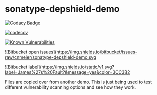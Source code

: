 # sonatype-depshield-demo

[![Codacy Badge](https://api.codacy.com/project/badge/Grade/15bb0f52e0b64b85bc4016ace60581c2)](https://app.codacy.com/app/cnmeier/sonatype-depshield-demo?utm_source=github.com&utm_medium=referral&utm_content=cnmeier/sonatype-depshield-demo&utm_campaign=Badge_Grade_Settings)

[![codecov](https://codecov.io/gh/TechnionYP5777/sonatype-depshield-demo/branch/master/graph/badge.svg)](https://codecov.io/gh/TechnionYP5777/sonatype-depshield-demo)

[![Known Vulnerabilities](https://snyk.io/test/github/cnmeier/sonatype-depshield-demo/badge.svg)](https://snyk.io/test/github/cnmeier/sonatype-depshield-demo)

![Bitbucket open issues](https://img.shields.io/bitbucket/issues-raw/cnmeier/sonatype-depshield-demo.svg

![Bitbucket label](https://img.shields.io/static/v1.svg?label=James%27s%20Fault?&message=yes&color=3CC3B2


Files are copied over from another demo. This is just being used to test different vulnerability scanning options and see how they work.
